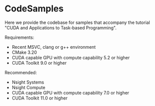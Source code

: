 # CodeSamples

Here we provide the codebase for samples that accompany the tutorial "CUDA and Applications to Task-based Programming". 

Requirements:

* Recent MSVC, clang or g++ environment
* CMake 3.20
* CUDA capable GPU with compute capability 5.2 or higher
* CUDA Toolkit 9.0 or higher

Recommended:

* Nsight Systems
* Nsight Compute
* CUDA capable GPU with compute capability 7.0 or higher
* CUDA Toolkit 11.0 or higher